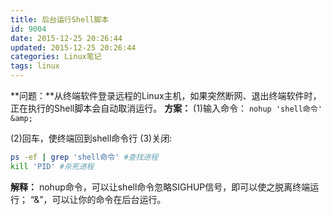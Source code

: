 ```yaml
---
title: 后台运行Shell脚本
id: 9004
date: 2015-12-25 20:26:44
updated: 2015-12-25 20:26:44
categories: Linux笔记
tags: linux
---
```


**问题：**从终端软件登录远程的Linux主机，如果突然断网、退出终端软件时，正在执行的Shell脚本会自动取消运行。
**方案：**
(1)输入命令： ``nohup 'shell命令' &amp;``
<!--more-->
(2)回车，使终端回到shell命令行
(3)关闭:
```bash
ps -ef | grep 'shell命令' #查找进程
kill 'PID' #杀死进程
```

**解释：**
nohup命令，可以让shell命令忽略SIGHUP信号，即可以使之脱离终端运行；
“&amp;”，可以让你的命令在后台运行。
